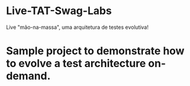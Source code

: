 # Live-TAT-Swag-Labs

Live "mão-na-massa", uma arquitetura de testes evolutiva!

# Sample project to demonstrate how to evolve a test architecture on-demand.


